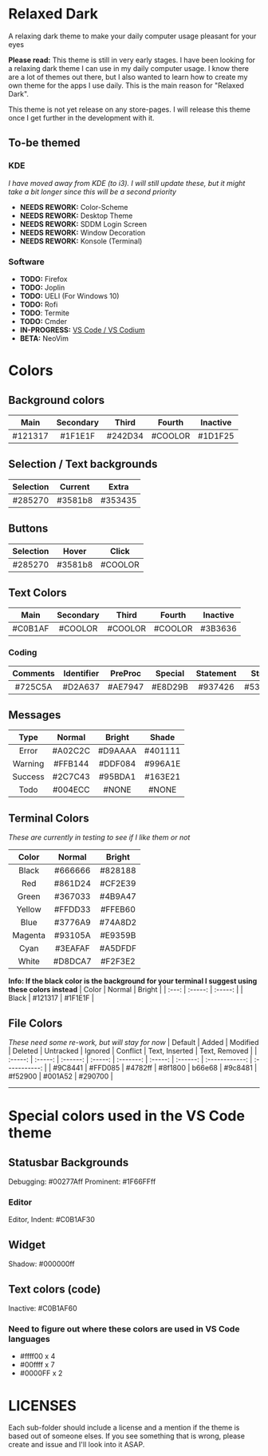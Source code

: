 # Relaxed Dark
A relaxing dark theme to make your daily computer usage pleasant for your eyes

**Please read:** This theme is still in very early stages. I have been looking for a relaxing dark theme I can use in my daily computer usage. I know there are a lot of themes out there, but I also wanted to learn how to create my own theme for the apps I use daily. This is the main reason for "Relaxed Dark". 

This theme is not yet release on any store-pages. I will release this theme once I get further in the development with it.

## To-be themed

### KDE
_I have moved away from KDE (to i3). I will still update these, but it might take a bit longer since this will be a second priority_
- **NEEDS REWORK:** Color-Scheme
- **NEEDS REWORK:** Desktop Theme
- **NEEDS REWORK:** SDDM Login Screen
- **NEEDS REWORK:** Window Decoration
- **NEEDS REWORK:** Konsole (Terminal)

### Software
- **TODO:** Firefox 
- **TODO:** Joplin
- **TODO:** UELI (For Windows 10)
- **TODO:** Rofi
- **TODO**: Termite 
- **TODO:**  Cmder 
- **IN-PROGRESS:** [VS Code / VS Codium](https://github.com/TobiasDev/relaxed-dark-vs-code)
- **BETA:** NeoVim 

# Colors
## Background colors
|  Main   | Secondary |  Third  | Fourth  | Inactive |
| :-----: | :-------: | :-----: | :-----: | :------: |
| #121317 |  #1F1E1F  | #242D34 | #COOLOR | #1D1F25  |

## Selection / Text backgrounds
| Selection | Current |  Extra  |
| :-------: | :-----: | :-----: |
|  #285270  | #3581b8 | #353435 |

## Buttons
| Selection |  Hover  |  Click  |
| :-------: | :-----: | :-----: |
|  #285270  | #3581b8 | #COOLOR |

## Text Colors
|  Main   | Secondary |  Third  | Fourth  | Inactive |
| :-----: | :-------: | :-----: | :-----: | :------: |
| #C0B1AF |  #COOLOR  | #COOLOR | #COOLOR | #3B3636  |

### Coding
| Comments | Identifier | PreProc | Special | Statement | String  |  Type   | Brackets |
| :------: | :--------: | :-----: | :-----: | :-------: | :-----: | :-----: | :------: |
| #725C5A  |  #D2A637   | #AE7947 | #E8D29B |  #937426  | #53748D | #DFC073 | #453736  |

## Messages
|  Type   | Normal  | Bright  |  Shade  |
| :-----: | :-----: | :-----: | :-----: |
|  Error  | #A02C2C | #D9AAAA | #401111 |
| Warning | #FFB144 | #DDF084 | #996A1E |
| Success | #2C7C43 | #95BDA1 | #163E21 |
|  Todo   | #004ECC |  #NONE  |  #NONE  |

## Terminal Colors
_These are currently in testing to see if I like them or not_

|  Color  | Normal  | Bright  |
| :-----: | :-----: | :-----: |
|  Black  | #666666 | #828188 |
|   Red   | #861D24 | #CF2E39 |
|  Green  | #367033 | #4B9A47 |
| Yellow  | #FFDD33 | #FFEB60 |
|  Blue   | #3776A9 | #74A8D2 |
| Magenta | #93105A | #E9359B |
|  Cyan   | #3EAFAF | #A5DFDF |
|  White  | #D8DCA7 | #F2F3E2 |

**Info: If the black color is the background for your terminal I suggest using these colors instead**
| Color | Normal  | Bright  |
| :---: | :-----: | :-----: |
| Black | #121317 | #1F1E1F |

## File Colors
_These need some re-work, but will stay for now_
| Default |  Added  | Modified | Deleted | Untracked | Ignored | Conflict | Text, Inserted | Text, Removed |
| :-----: | :-----: | :------: | :-----: | :-------: | :-----: | :------: | :------------: | :-----------: |
| #9C8441 | #FFD085 | #4782ff  | #8f1800 |  b66e68   | #9c8481 | #f52900  |    #001A52     |    #290700    |

---

# Special colors used in the VS Code theme
## Statusbar Backgrounds
Debugging:              #00277Aff 
Prominent:				#1F66FFff 

### Editor
Editor, Indent:         #C0B1AF30 

## Widget
Shadow:                 #000000ff 

## Text colors (code)
Inactive:               #C0B1AF60

### Need to figure out where these colors are used in VS Code languages   
- #ffff00 x 4 
- #00ffff x 7 
- #0000FF x 2 

# LICENSES
Each sub-folder should include a license and a mention if the theme is based out of someone elses. If you see something that is wrong, please create and issue and I'll look into it ASAP.
